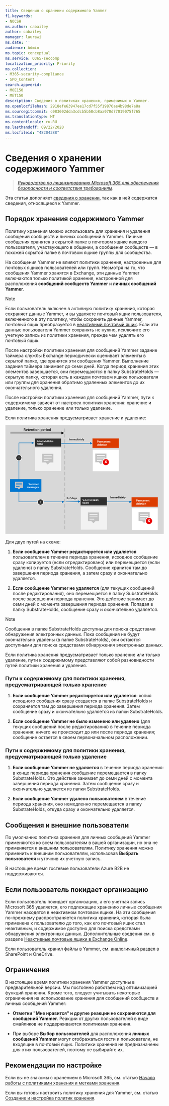 ```yaml
---
title: Сведения о хранении содержимого Yammer
f1.keywords:
- NOCSH
ms.author: cabailey
author: cabailey
manager: laurawi
ms.date: ''
audience: Admin
ms.topic: conceptual
ms.service: O365-seccomp
localization_priority: Priority
ms.collection:
- M365-security-compliance
- SPO_Content
search.appverid:
- MOE150
- MET150
description: Сведения о политиках хранения, применимых к Yammer.
ms.openlocfilehash: 2918efe63947ee17cd7f55f19876ae4b98de7a8a
ms.sourcegitcommit: c083602dda3cdcb5b58cb8aa070d77019075f765
ms.translationtype: HT
ms.contentlocale: ru-RU
ms.lasthandoff: 09/22/2020
ms.locfileid: "48204388"
---
```

# <a name="learn-about-retention-for-yammer"></a>Сведения о хранении содержимого Yammer

>*[Руководство по лицензированию Microsoft 365 для обеспечения безопасности и соответствия требованиям](https://aka.ms/ComplianceSD).*

Эта статья дополняет [сведения о хранении](retention.md), так как в ней содержатся сведения, относящиеся к Yammer.

## <a name="how-retention-works-with-yammer"></a>Порядок хранения содержимого Yammer

Политику хранения можно использовать для хранения и удаления сообщений сообществ и личных сообщений в Yammer. Личные сообщения хранятся в скрытой папке в почтовом ящике каждого пользователя, участвующего в общении, а сообщения сообществ — в похожей скрытой папке в почтовом ящике группы для сообщества.

На сообщения Yammer не влияют политики хранения, настроенные для почтовых ящиков пользователей или групп. Несмотря на то, что сообщения Yammer хранятся в Exchange, эти данные Yammer включаются только политикой хранения, настроенной для расположения **сообщений сообществ Yammer** и **личных сообщений Yammer**.

> [!NOTE]
> Если пользователь включен в активную политику хранения, которая сохраняет данные Yammer, и вы удаляете почтовый ящик пользователя, включенного в эту политику, чтобы сохранить данные Yammer, почтовый ящик преобразуется в [неактивный почтовый ящик](inactive-mailboxes-in-office-365.md). Если эти данные пользователя Yammer сохранять не нужно, исключите его учетную запись из политики хранения, прежде чем удалять его почтовый ящик.

После настройки политики хранения для сообщений Yammer задание таймера службы Exchange периодически оценивает элементы в скрытой папке, где хранятся эти сообщения Yammer. Выполнение задания таймера занимает до семи дней. Когда период хранения этих элементов завершается, они перемещаются в папку SubstrateHolds — скрытую папку, которая есть в каждом почтовом ящике пользователя или группы для хранения обратимо удаленных элементов до их окончательного удаления.

После настройки политики хранения для сообщений Yammer, пути к содержимому зависят от настроек политики хранения: хранение и удаление, только хранение или только удаление.

Если политика хранения предусматривает хранение и удаление:

![Схема хранения сообщений Yammer](../media/yammerretentionlifecycle.png)

Для двух путей на схеме:

1. **Если сообщение Yammer редактируется или удаляется** пользователем в течение периода хранения, исходное сообщение сразу копируется (если отредактировано) или перемещается (если удалено) в папку SubstrateHolds. Сообщение хранится там до завершения периода хранения, а затем сразу и окончательно удаляется.

2. **Если сообщение Yammer не удаляется** (для текущих сообщений после редактирования), оно перемещается в папку SubstrateHolds после завершения периода хранения. Это действие занимает до семи дней с момента завершения периода хранения. Попадая в папку SubstrateHolds, сообщение сразу и окончательно удаляется. 

> [!NOTE]
> Сообщения в папке SubstrateHolds доступны для поиска средствами обнаружения электронных данных. Пока сообщения не будут окончательно удалены (в папке SubstrateHolds), они остаются доступными для поиска средствами обнаружения электронных данных.

Если политика хранения предусматривает только хранение или только удаление, пути к содержимому представляют собой разновидности путей политики хранения и удаления.

### <a name="content-paths-for-retain-only-retention-policy"></a>Пути к содержимому для политики хранения, предусматривающей только хранение

1. **Если сообщение Yammer редактируется или удаляется**: копия исходного сообщения сразу создается в папке SubstrateHolds и сохраняется там до завершения периода хранения. Затем сообщение сразу и окончательно удаляется из папки SubstrateHolds.

2. **Если сообщение Yammer не было изменено или удалено** (для текущих сообщений после редактирования) в течение периода хранения: ничего не происходит до или после периода хранения; сообщение остается в своем первоначальном расположении.

### <a name="content-paths-for-delete-only-retention-policy"></a>Пути к содержимому для политики хранения, предусматривающей только удаление

1. **Если сообщение Yammer не удаляется** в течение периода хранения: в конце периода хранения сообщение перемещается в папку SubstrateHolds. Это действие занимает до семи дней с момента завершения периода хранения. Затем сообщение сразу и окончательно удаляется из папки SubstrateHolds.

2. **Если сообщение Yammer удалено пользователем** в течение периода хранения, оно немедленно перемещается в папку SubstrateHolds, откуда сразу и окончательно удаляется.


## <a name="messages-and-external-users"></a>Сообщения и внешние пользователи

По умолчанию политика хранения для личных сообщений Yammer применяются ко всем пользователям в вашей организации, но она не применяется к внешним пользователям. Политику хранения можно применить к внешним пользователям, использовав **Выбрать пользователя** и уточнив их учетную запись. 

В настоящее время гостевые пользователи Azure B2B не поддерживаются.

## <a name="when-a-user-leaves-the-organization"></a>Если пользователь покидает организацию 

Если пользователь покидает организацию, а его учетная запись Microsoft 365 удаляется, его подлежащие хранению личные сообщения Yammer находятся в неактивном почтовом ящике. На эти сообщения по-прежнему распространяется политика хранения, которая была применена к пользователю до того, как его почтовый ящик стал неактивным, и содержимое доступно для поиска средствами обнаружения электронных данных. Дополнительные сведения см. в разделе [Неактивные почтовые ящики в Exchange Online](inactive-mailboxes-in-office-365.md). 

Если пользователь хранил файлы в Yammer, см. [аналогичный раздел](retention-policies-sharepoint.md#when-a-user-leaves-the-organization) в SharePoint и OneDrive.

## <a name="limitations"></a>Ограничения

В настоящее время политики хранения Yammer доступны в предварительной версии. Мы постоянно работаем над оптимизацией функций хранения. Кроме того, следует учитывать некоторые ограничения на использование хранения для сообщений сообществ и личных сообщений Yammer:

- **Отметки "Мне нравится" и другие реакции не сохраняются для сообщений Yammer**. Реакции от других пользователей в виде смайликов не поддерживаются политиками хранения.

- При выборе **Выбор пользователей** для расположения **личных сообщений Yammer** могут отображаться гости и пользователи, не входящие в почтовый ящик. Политики хранения не предназначены для этих пользователей, поэтому не выбирайте их.

## <a name="configuration-guidance"></a>Рекомендации по настройке

Если вы не знакомы с хранением в Microsoft 365, см. статью [Начало работы с политиками хранения и метками хранения](get-started-with-retention.md).

Если вы готовы настроить политику хранения для Yammer, см. статью [Создание и настройка политик хранения](create-retention-policies.md).
